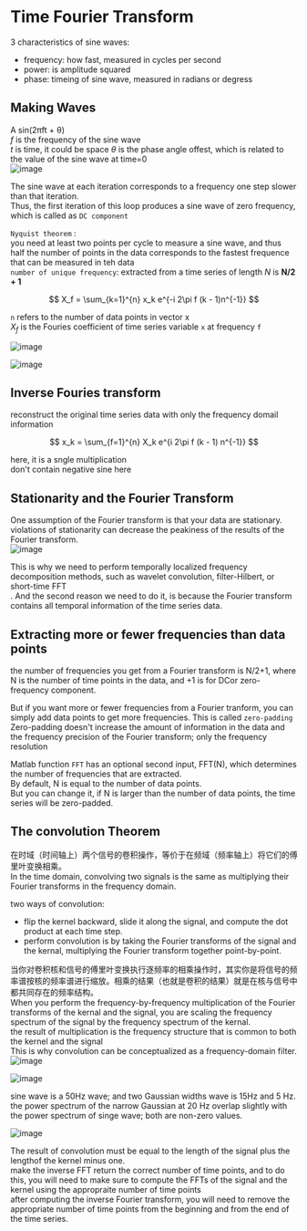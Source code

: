# Time Fourier Transform 
3 characteristics of sine waves: 
* frequency: how fast, measured in cycles per second 
* power: is amplitude squared 
* phase: timeing of sine wave, measured in radians or degress 

## Making Waves 
A sin(2πft + θ) <br> 
*f* is the frequency of the sine wave <br> 
*t* is time, it could be space 
*θ* is the phase angle offest, which is related to the value of the sine wave at time=0 <br> 
![image](https://github.com/user-attachments/assets/bf50a02d-c214-4965-a24d-e08917fab343)

The sine wave at each iteration corresponds to a frequency one step slower than that iteration. <br> 
Thus, the first iteration of this loop produces a sine wave of zero frequency, which is called as `DC component` <br> 

`Nyquist theorem` : <br> 
you need at least two points per cycle to measure a sine wave, and thus half the number of points in the data corresponds to the fastest frequence that can be measured in teh data <br> 
`number of unique frequency`: extracted from a time series of length *N* is ****N/2 + 1**** <br> 


$$
X_f = \sum_{k=1}^{n} x_k e^{-i 2\pi f (k - 1)n^{-1}}
$$

`n` refers to the number of data points in vector x <br> 
$X_f$ is the Fouries coefficient of time series variable `x` at frequency `f`  <br>

![image](https://github.com/user-attachments/assets/78f56445-ef45-47fe-b203-45307d8a962a)

![image](https://github.com/user-attachments/assets/c69e05e7-44aa-4433-a6e8-0144c3cefede)

## Inverse Fouries transform 

reconstruct the original time series data with only the frequency domail information <br> 

$$
x_k = \sum_{f=1}^{n} X_k e^{i 2\pi f (k - 1) n^{-1}}
$$

here, it is a sngle multiplication <br> 
don't contain negative sine here <br> 

## Stationarity and the Fourier Transform 
One assumption of the Fourier transform is that your data are stationary. <br> 
violations of stationarity can decrease the peakiness of the results of the Fourier transform. <br> 
![image](https://github.com/user-attachments/assets/a9f089b6-685e-4911-9f97-43d5e982c0e7) 

This is why we need to perform temporally localized frequency decomposition methods, such as wavelet convolution, filter-Hilbert, or short-time FFT <br>.
And the second reason we need to do it, is because the Fourier transform contains all temporal information of the time series data. <br>

## Extracting more or fewer frequencies than data points 
the number of frequencies you get from a Fourier transform is N/2+1, where N is the number of time points in the data, and +1 is for  DCor zero-frequency component. <br> 

But if you want more or fewer frequencies from a Fourier tranform, you can simply add data points to get more frequencies. This is called `zero-padding` <br> 
Zero-padding doesn't increase the amount of information in the data and the frequency precision of the Fourier transform; only the frequency resolution  <br> 

Matlab function `FFT` has an optional second input, FFT(N), which determines the number of frequencies that are extracted. <br> 
By default, N is equal to the number of data points. <br> 
But you can change it, if N is larger than the number of data points, the time series will be zero-padded. <br> 


## The convolution Theorem 

在时域（时间轴上）两个信号的卷积操作，等价于在频域（频率轴上）将它们的傅里叶变换相乘。  <br> 
In the time domain, convolving two signals is the same as multiplying their Fourier transforms in the frequency domain. <br> 

two ways of convolution: 
* flip the kernel backward, slide it along the signal, and compute the dot product at each time step. <br>
* perform convolution is by taking the Fourier transforms of the signal and the kernal, multiplying the Fourier transform together point-by-point. <br>
  
当你对卷积核和信号的傅里叶变换执行逐频率的相乘操作时，其实你是将信号的频率谱按核的频率谱进行缩放。相乘的结果（也就是卷积的结果）就是在核与信号中都共同存在的频率结构。 <br> 
When you perform the frequency-by-frequency multiplication of the Fourier transforms of the kernal and the signal, you are scaling the frequency spectrum of the signal by the frequency spectrum of the kernal. <br> 
the result of multiplication is the frequency structure that is common to both the kernel and the signal <br> 
This is why convolution can be conceptualized as a frequency-domain filter. <br> 
![image](https://github.com/user-attachments/assets/8c3c0fbc-2c37-45b8-9f7a-9eed8fa35ffc)

![image](https://github.com/user-attachments/assets/38a571af-2f25-4548-a5b8-117085a3a3c3)

sine wave is a 50Hz wave; and two Gaussian widths wave is 15Hz and 5 Hz. <br> 
the power spectrum of the narrow Gaussian at 20 Hz overlap slightly with the power spectrum of singe wave; both are non-zero values. <br> 

![image](https://github.com/user-attachments/assets/40fe502d-6602-4eb9-a3c8-9ac6f3220cc5)

The result of convolution must be equal to the length of the signal plus the lengthof the kernel minus one. <br> 
make the inverse FFT return the correct number of time points, and to do this, you will need to make sure to compute the FFTs of the signal and the kernel using the appropraite number of time points <br> 
after computing the inverse Fourier transform, you will need to remove the appropriate number of time points from the beginning and from the end of the time series. <br> 
